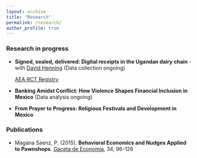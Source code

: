 ```yaml
---
layout: archive
title: "Research"
permalink: /research/
author_profile: true
---
```

<!-- Jump to:
- [Working papers](#working-papers)
- [Selected works in progress](#selected-works-in-progress)
- [Publications](#publications) -->


### Research in progress <a name="in-progress"></a>

- **Signed, sealed, delivered: Digital receipts in the Ugandan dairy chain** - with [David Henning](https://djhenning.github.io/) (Data collection ongoing) 
	
	[AEA RCT Registry](https://www.socialscienceregistry.org/trials/14087)


- **Banking Amidst Conflict: How Violence Shapes Financial Inclusion in Mexico** (Data analysis ongoing)

- **From Prayer to Progress: Religious Festivals and Development in Mexico** 


### Publications <a name="publications"></a>

- Magana Saenz, P. (2015). **Behavioral Economics and Nudges Applied to Pawnshops**. [Gaceta de Economía](http://gacetadeeconomia.itam.mx/docs/gaceta34.pdf), 34, 96-126
